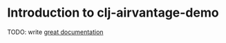 # Introduction to clj-airvantage-demo

TODO: write [great documentation](http://jacobian.org/writing/great-documentation/what-to-write/)
